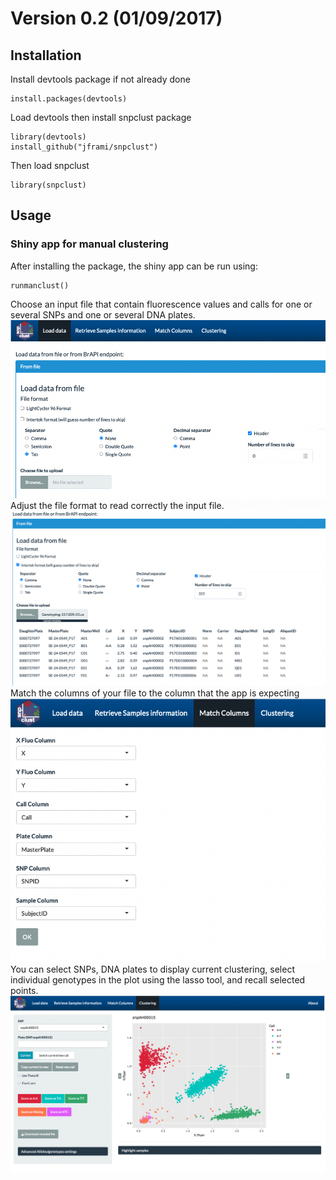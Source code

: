 # Version 0.2 (01/09/2017)

## Installation

Install devtools package if not already done

```{r}
install.packages(devtools)
```
Load devtools then install snpclust package

```{r}
library(devtools)
install_github("jframi/snpclust")
```
Then load snpclust

```{r}
library(snpclust)
```


## Usage


### Shiny app for manual clustering

After installing the package, the shiny app can be run using:

```{r}
runmanclust()
```
Choose an input file that contain fluorescence values and calls for one or several SNPs and one or several DNA plates.
![screenshot01](figure/ss01.png)
Adjust the file format to read correctly the input file.
![screenshot01](figure/ss02.png)
Match the columns of your file to the column that the app is expecting
![screenshot01](figure/ss03.png)
You can select SNPs, DNA plates to display current clustering, select individual genotypes in the plot using the lasso tool, and recall selected points.
![screenshot01](figure/ss04.png)


